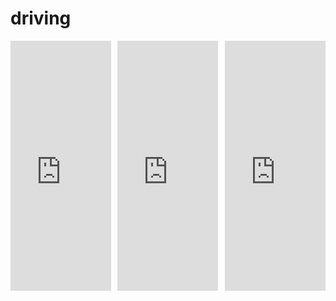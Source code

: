 # driving

<div style="display: flex; justify-content: space-between;">

  <div style="flex: 1; margin-right: 10px;">
    <iframe src="https://example.com" style="width:100%; height:400px;" frameborder="0"></iframe>
  </div>

  <div style="flex: 1; margin-right: 10px;">
    <iframe src="https://example.com" style="width:100%; height:400px;" frameborder="0"></iframe>
  </div>

  <div style="flex: 1;">
    <iframe src="https://example.com" style="width:100%; height:400px;" frameborder="0"></iframe>
  </div>

</div>
